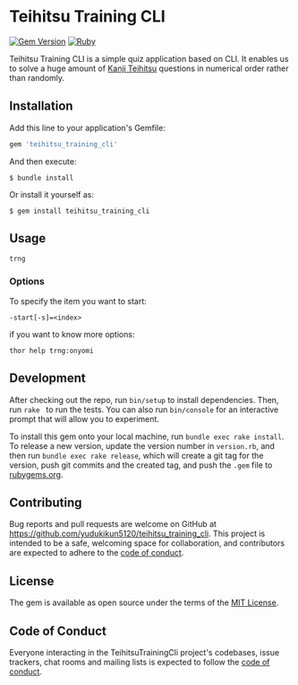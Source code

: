 # Teihitsu Training CLI

[![Gem Version](https://badge.fury.io/rb/teihitsu_training_cli.svg)](https://badge.fury.io/rb/teihitsu_training_cli)
[![Ruby](https://github.com/yudukikun5120/teihitsu_training_cli/actions/workflows/main.yml/badge.svg)](https://github.com/yudukikun5120/teihitsu_training_cli/actions/workflows/main.yml)

Teihitsu Training CLI is a simple quiz application based on CLI. It enables us to solve a huge amount of [Kanji Teihitsu][kanjiteihitsu-homepage] questions in numerical order rather than randomly.

[kanjiteihitsu-homepage]: https://hagunn2525.wixsite.com/kanji-teihitsu

## Installation

Add this line to your application's Gemfile:

```ruby
gem 'teihitsu_training_cli'
```

And then execute:

    $ bundle install

Or install it yourself as:

    $ gem install teihitsu_training_cli

## Usage

    trng

### Options
To specify the item you want to start:

    -start[-s]=<index>

if you want to know more options:

    thor help trng:onyomi

## Development

After checking out the repo, run `bin/setup` to install dependencies. Then, run `rake ` to run the tests. You can also run `bin/console` for an interactive prompt that will allow you to experiment.

To install this gem onto your local machine, run `bundle exec rake install`. To release a new version, update the version number in `version.rb`, and then run `bundle exec rake release`, which will create a git tag for the version, push git commits and the created tag, and push the `.gem` file to [rubygems.org](https://rubygems.org).

## Contributing

Bug reports and pull requests are welcome on GitHub at https://github.com/yudukikun5120/teihitsu_training_cli. This project is intended to be a safe, welcoming space for collaboration, and contributors are expected to adhere to the [code of conduct](https://github.com/yudukikun5120/teihitsu_training_cli/blob/main/CODE_OF_CONDUCT.md).

## License

The gem is available as open source under the terms of the [MIT License](https://opensource.org/licenses/MIT).

## Code of Conduct

Everyone interacting in the TeihitsuTrainingCli project's codebases, issue trackers, chat rooms and mailing lists is expected to follow the [code of conduct](https://github.com/yudukikun5120/teihitsu_training_cli/blob/main/CODE_OF_CONDUCT.md).
